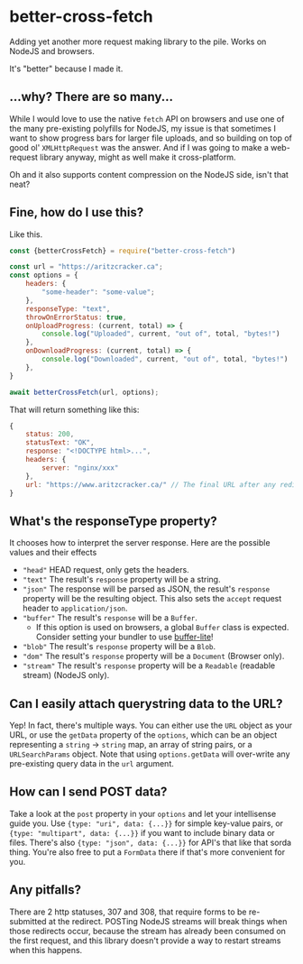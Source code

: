 # better-cross-fetch

Adding yet another more request making library to the pile. Works on NodeJS and browsers.

It's "better" because I made it.

## ...why? There are so many...

While I would love to use the native `fetch` API on browsers and use one of the many pre-existing polyfills for NodeJS,
my issue is that sometimes I want to show progress bars for larger file uploads, and so building on top of good ol'
`XMLHttpRequest` was the answer. And if I was going to make a web-request library anyway, might as well make it
cross-platform. 

Oh and it also supports content compression on the NodeJS side, isn't that neat?

## Fine, how do I use this?

Like this.

```js
const {betterCrossFetch} = require("better-cross-fetch")

const url = "https://aritzcracker.ca";
const options = {
	headers: {
		"some-header": "some-value";
	},
	responseType: "text",
	throwOnErrorStatus: true,
	onUploadProgress: (current, total) => {
		console.log("Uploaded", current, "out of", total, "bytes!")
	},
	onDownloadProgress: (current, total) => {
		console.log("Downloaded", current, "out of", total, "bytes!")
	},
}

await betterCrossFetch(url, options);
```

That will return something like this:

```js
{
	status: 200,
	statusText: "OK",
	response: "<!DOCTYPE html>...",
	headers: {
		server: "nginx/xxx"
	},
	url: "https://www.aritzcracker.ca/" // The final URL after any redirects
}
```

## What's the responseType property?

It chooses how to interpret the server response. Here are the possible values and their effects

* `"head"` HEAD request, only gets the headers.
* `"text"` The result's `response` property will be a string.
* `"json"` The response will be parsed as JSON, the result's `response` property will be the resulting object. This
also sets the `accept` request header to `application/json`.
* `"buffer"` The result's `response` will be a `Buffer`.
  * If this option is used on browsers, a global `Buffer` class is expected. Consider setting your bundler to use
  [buffer-lite](https://www.npmjs.com/package/buffer-lite)!
* `"blob"` The result's `response` property will be a `Blob`.
* `"dom"` The result's `response` property will be a `Document` (Browser only).
* `"stream"` The result's `response` property will be a `Readable` (readable stream) (NodeJS only).

## Can I easily attach querystring data to the URL?

Yep! In fact, there's multiple ways. You can either use the `URL` object as your URL, or use the `getData` property of
the `options`, which can be an object representing a `string` -> `string` map, an array of string pairs, or a
`URLSearchParams` object. Note that using `options.getData` will over-write any pre-existing query data in the `url`
argument.

## How can I send POST data?

Take a look at the `post` property in your `options` and let your intellisense guide you. Use `{type: "uri", data: {...}}` for simple key-value pairs, or `{type: "multipart", data: {...}}` if you want to include binary data or files. There's also `{type: "json", data: {...}}` for API's that like that sorda thing. You're also free to put a `FormData` there if that's more convenient for you.

## Any pitfalls?

There are 2 http statuses, 307 and 308, that require forms to be re-submitted at the redirect. POSTing NodeJS streams will break things when those redirects occur, because the stream has already been consumed on the first request, and this library doesn't provide a way to restart streams when this happens.

